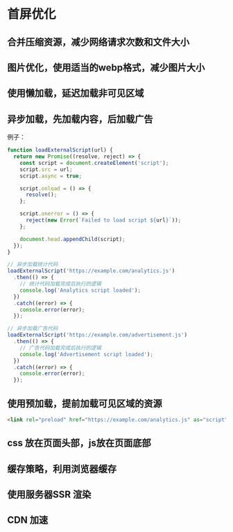 # 首屏优化
## 合并压缩资源，减少网络请求次数和文件大小
## 图片优化，使用适当的webp格式，减少图片大小
## 使用懒加载，延迟加载非可见区域
## 异步加载，先加载内容，后加载广告
例子： 
```js
function loadExternalScript(url) {
  return new Promise((resolve, reject) => {
    const script = document.createElement('script');
    script.src = url;
    script.async = true;

    script.onload = () => {
      resolve();
    };

    script.onerror = () => {
      reject(new Error(`Failed to load script ${url}`));
    };

    document.head.appendChild(script);
  });
}

// 异步加载统计代码
loadExternalScript('https://example.com/analytics.js')
  .then(() => {
    // 统计代码加载完成后执行的逻辑
    console.log('Analytics script loaded');
  })
  .catch((error) => {
    console.error(error);
  });

// 异步加载广告代码
loadExternalScript('https://example.com/advertisement.js')
  .then(() => {
    // 广告代码加载完成后执行的逻辑
    console.log('Advertisement script loaded');
  })
  .catch((error) => {
    console.error(error);
  });

```
## 使用预加载，提前加载可见区域的资源
```html
<link rel="preload" href="https://example.com/analytics.js" as="script">
```
## css 放在页面头部，js放在页面底部
## 缓存策略，利用浏览器缓存

## 使用服务器SSR 渲染

## CDN 加速